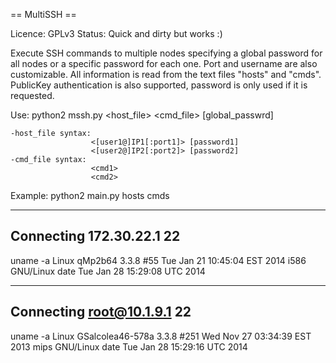 == MultiSSH ==

Licence: GPLv3
Status: Quick and dirty but works :)

Execute SSH commands to multiple nodes specifying a global password for all nodes 
or a specific password for each one. Port and username are also customizable.
All information is read from the text files "hosts" and "cmds".
PublicKey authentication is also supported, password is only used if it is requested.

Use: python2 mssh.py <host_file> <cmd_file> [global_passwrd]

    -host_file syntax:
                      <[user1@]IP1[:port1]> [password1]
                      <[user2@]IP2[:port2]> [password2]
    -cmd_file syntax:
                      <cmd1>
                      <cmd2>

Example: python2 main.py hosts cmds

--------------------------------------
   Connecting 172.30.22.1 22
--------------------------------------
uname -a
Linux qMp2b64 3.3.8 #55 Tue Jan 21 10:45:04 EST 2014 i586 GNU/Linux
date
Tue Jan 28 15:29:08 UTC 2014

--------------------------------------
   Connecting root@10.1.9.1 22
--------------------------------------
uname -a
Linux GSalcolea46-578a 3.3.8 #251 Wed Nov 27 03:34:39 EST 2013 mips GNU/Linux
date
Tue Jan 28 15:29:16 UTC 2014

